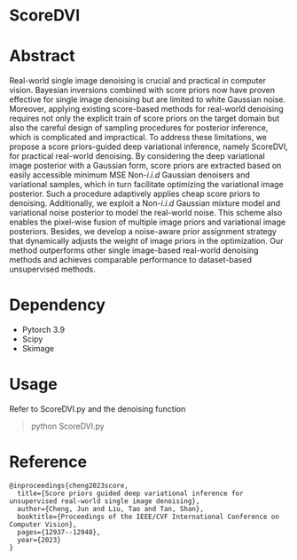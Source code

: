 # ScoreDVI

# Abstract

Real-world single image denoising is crucial and practical in computer vision. Bayesian inversions combined with score priors now have proven effective for single image denoising but are limited to white Gaussian noise. Moreover, applying existing score-based methods for real-world denoising requires not only the explicit train of score priors on the target domain but also the careful design of sampling procedures for posterior inference, which is complicated and impractical. To address these limitations, we propose a score priors-guided deep variational inference, namely ScoreDVI, for practical real-world denoising. By considering the deep variational image posterior with a Gaussian form, score priors are extracted based on easily accessible minimum MSE Non-$i.i.d$ Gaussian denoisers and variational samples, which in turn facilitate optimizing the variational image posterior. Such a procedure adaptively applies cheap score priors to denoising. Additionally, we exploit a Non-$i.i.d$ Gaussian mixture model and variational noise posterior to model the real-world noise. This scheme also enables the pixel-wise fusion of multiple image priors and variational image posteriors. Besides, we develop a noise-aware prior assignment strategy that dynamically adjusts the weight of image priors in the optimization. Our method outperforms other single image-based real-world denoising methods and achieves comparable performance to dataset-based unsupervised methods.

# Dependency
* Pytorch 3.9
* Scipy
* Skimage

# Usage
Refer to ScoreDVI.py and the denoising function
> python ScoreDVI.py

# Reference

```
@inproceedings{cheng2023score,
  title={Score priors guided deep variational inference for unsupervised real-world single image denoising},
  author={Cheng, Jun and Liu, Tao and Tan, Shan},
  booktitle={Proceedings of the IEEE/CVF International Conference on Computer Vision},
  pages={12937--12948},
  year={2023}
}
```
